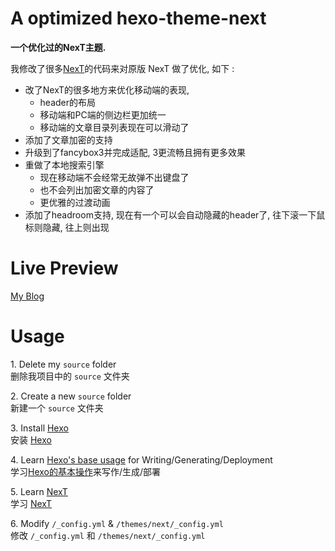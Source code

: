 # A optimized hexo-theme-next

**一个优化过的NexT主题.** 

我修改了很多[NexT](https://github.com/iissnan/hexo-theme-next)的代码来对原版 NexT 做了优化, 如下 : 

- 改了NexT的很多地方来优化移动端的表现,
    -  header的布局
    -  移动端和PC端的侧边栏更加统一
    -  移动端的文章目录列表现在可以滑动了
- 添加了文章加密的支持
- 升级到了fancybox3并完成适配, 3更流畅且拥有更多效果
- 重做了本地搜索引擎
    - 现在移动端不会经常无故弹不出键盘了
    - 也不会列出加密文章的内容了
    - 更优雅的过渡动画
- 添加了headroom支持, 现在有一个可以会自动隐藏的header了, 往下滚一下鼠标则隐藏, 往上则出现


# Live Preview

[My Blog](https://hulinhong.com)


# Usage

1\. Delete my `source` folder  
    删除我项目中的 `source` 文件夹

2\. Create a new `source` folder  
    新建一个 `source` 文件夹

3\. Install [Hexo](https://hexo.io/docs/index.html)  
    安装 [Hexo](https://hexo.io/zh-cn/docs/)

4\. Learn [Hexo's base usage](https://hexo.io/docs/index.html) for Writing/Generating/Deployment  
    学习[Hexo的基本操作](https://hexo.io/zh-cn/docs/index.html)来写作/生成/部署

5\. Learn [NexT](http://theme-next.iissnan.com/getting-started.html)  
    学习 [NexT](http://theme-next.iissnan.com/getting-started.html)

6\. Modify ` /_config.yml ` & ` /themes/next/_config.yml `  
    修改 ` /_config.yml ` 和 ` /themes/next/_config.yml `